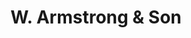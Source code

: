 ---
title: "W. Armstrong & Son"
url: /edinburgh/w-armstrong-und-son-teviot-place/
shop: Kleidung
---